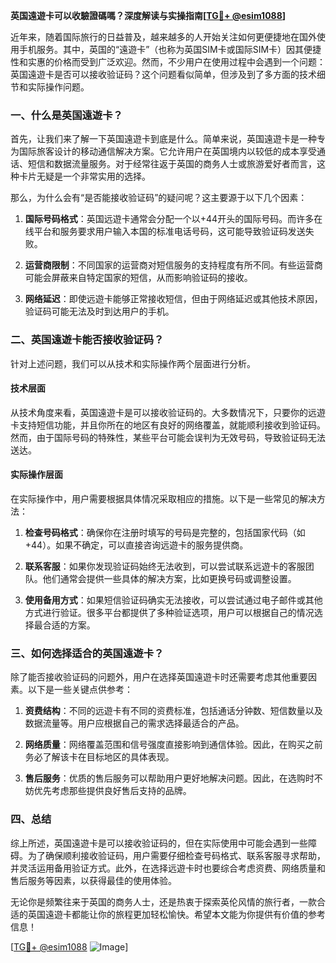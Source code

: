 **英国遠遊卡可以收驗證碼嗎？深度解读与实操指南[[TG💪+ @esim1088](https://t.me/s/esim1088)]**

近年来，随着国际旅行的日益普及，越来越多的人开始关注如何更便捷地在国外使用手机服务。其中，英国的“遠遊卡”（也称为英国SIM卡或国际SIM卡）因其便捷性和实惠的价格而受到广泛欢迎。然而，不少用户在使用过程中会遇到一个问题：英国遠遊卡是否可以接收验证码？这个问题看似简单，但涉及到了多方面的技术细节和实际操作问题。

### 一、什么是英国遠遊卡？

首先，让我们来了解一下英国遠遊卡到底是什么。简单来说，英国遠遊卡是一种专为国际旅客设计的移动通信解决方案。它允许用户在英国境内以较低的成本享受通话、短信和数据流量服务。对于经常往返于英国的商务人士或旅游爱好者而言，这种卡片无疑是一个非常实用的选择。

那么，为什么会有“是否能接收验证码”的疑问呢？这主要源于以下几个因素：

1. **国际号码格式**：英国远遊卡通常会分配一个以+44开头的国际号码。而许多在线平台和服务要求用户输入本国的标准电话号码，这可能导致验证码发送失败。
   
2. **运营商限制**：不同国家的运营商对短信服务的支持程度有所不同。有些运营商可能会屏蔽来自特定国家的短信，从而影响验证码的接收。

3. **网络延迟**：即使远遊卡能够正常接收短信，但由于网络延迟或其他技术原因，验证码可能无法及时到达用户的手机。

### 二、英国遠遊卡能否接收验证码？

针对上述问题，我们可以从技术和实际操作两个层面进行分析。

#### 技术层面

从技术角度来看，英国遠遊卡是可以接收验证码的。大多数情况下，只要你的远遊卡支持短信功能，并且你所在的地区有良好的网络覆盖，就能顺利接收到验证码。然而，由于国际号码的特殊性，某些平台可能会误判为无效号码，导致验证码无法送达。

#### 实际操作层面

在实际操作中，用户需要根据具体情况采取相应的措施。以下是一些常见的解决方法：

1. **检查号码格式**：确保你在注册时填写的号码是完整的，包括国家代码（如+44）。如果不确定，可以直接咨询远遊卡的服务提供商。

2. **联系客服**：如果你发现验证码始终无法收到，可以尝试联系远遊卡的客服团队。他们通常会提供一些具体的解决方案，比如更换号码或调整设置。

3. **使用备用方式**：如果短信验证码确实无法接收，可以尝试通过电子邮件或其他方式进行验证。很多平台都提供了多种验证选项，用户可以根据自己的情况选择最合适的方案。

### 三、如何选择适合的英国遠遊卡？

除了能否接收验证码的问题外，用户在选择英国遠遊卡时还需要考虑其他重要因素。以下是一些关键点供参考：

1. **资费结构**：不同的远遊卡有不同的资费标准，包括通话分钟数、短信数量以及数据流量等。用户应根据自己的需求选择最适合的产品。

2. **网络质量**：网络覆盖范围和信号强度直接影响到通信体验。因此，在购买之前务必了解该卡在目标地区的具体表现。

3. **售后服务**：优质的售后服务可以帮助用户更好地解决问题。因此，在选购时不妨优先考虑那些提供良好售后支持的品牌。

### 四、总结

综上所述，英国遠遊卡是可以接收验证码的，但在实际使用中可能会遇到一些障碍。为了确保顺利接收验证码，用户需要仔细检查号码格式、联系客服寻求帮助，并灵活运用备用验证方式。此外，在选择远遊卡时也要综合考虑资费、网络质量和售后服务等因素，以获得最佳的使用体验。

无论你是频繁往来于英国的商务人士，还是热衷于探索英伦风情的旅行者，一款合适的英国遠遊卡都能让你的旅程更加轻松愉快。希望本文能为你提供有价值的参考信息！

[[TG💪+ @esim1088](https://t.me/s/esim1088) ![Image](https://i.postimg.cc/4NQfJmqS/Snipaste-2025-05-13-00-14-12.png)]